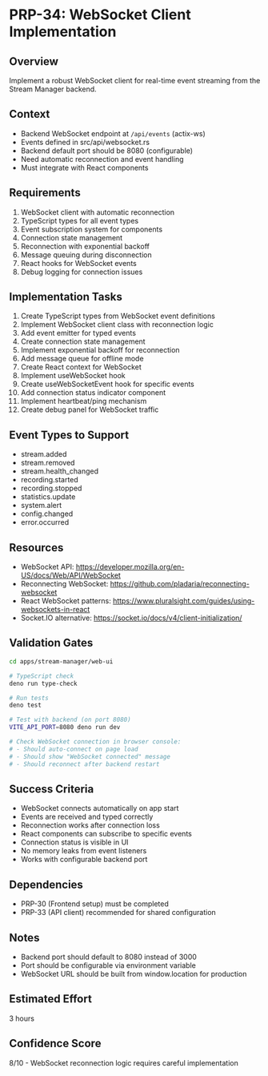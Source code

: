 # PRP-34: WebSocket Client Implementation

## Overview
Implement a robust WebSocket client for real-time event streaming from the Stream Manager backend.

## Context
- Backend WebSocket endpoint at `/api/events` (actix-ws)
- Events defined in src/api/websocket.rs
- Backend default port should be 8080 (configurable)
- Need automatic reconnection and event handling
- Must integrate with React components

## Requirements
1. WebSocket client with automatic reconnection
2. TypeScript types for all event types
3. Event subscription system for components
4. Connection state management
5. Reconnection with exponential backoff
6. Message queuing during disconnection
7. React hooks for WebSocket events
8. Debug logging for connection issues

## Implementation Tasks
1. Create TypeScript types from WebSocket event definitions
2. Implement WebSocket client class with reconnection logic
3. Add event emitter for typed events
4. Create connection state management
5. Implement exponential backoff for reconnection
6. Add message queue for offline mode
7. Create React context for WebSocket
8. Implement useWebSocket hook
9. Create useWebSocketEvent hook for specific events
10. Add connection status indicator component
11. Implement heartbeat/ping mechanism
12. Create debug panel for WebSocket traffic

## Event Types to Support
- stream.added
- stream.removed
- stream.health_changed
- recording.started
- recording.stopped
- statistics.update
- system.alert
- config.changed
- error.occurred

## Resources
- WebSocket API: https://developer.mozilla.org/en-US/docs/Web/API/WebSocket
- Reconnecting WebSocket: https://github.com/pladaria/reconnecting-websocket
- React WebSocket patterns: https://www.pluralsight.com/guides/using-websockets-in-react
- Socket.IO alternative: https://socket.io/docs/v4/client-initialization/

## Validation Gates
```bash
cd apps/stream-manager/web-ui

# TypeScript check
deno run type-check

# Run tests
deno test

# Test with backend (on port 8080)
VITE_API_PORT=8080 deno run dev

# Check WebSocket connection in browser console:
# - Should auto-connect on page load
# - Should show "WebSocket connected" message
# - Should reconnect after backend restart
```

## Success Criteria
- WebSocket connects automatically on app start
- Events are received and typed correctly
- Reconnection works after connection loss
- React components can subscribe to specific events
- Connection status is visible in UI
- No memory leaks from event listeners
- Works with configurable backend port

## Dependencies
- PRP-30 (Frontend setup) must be completed
- PRP-33 (API client) recommended for shared configuration

## Notes
- Backend port should default to 8080 instead of 3000
- Port should be configurable via environment variable
- WebSocket URL should be built from window.location for production

## Estimated Effort
3 hours

## Confidence Score
8/10 - WebSocket reconnection logic requires careful implementation
